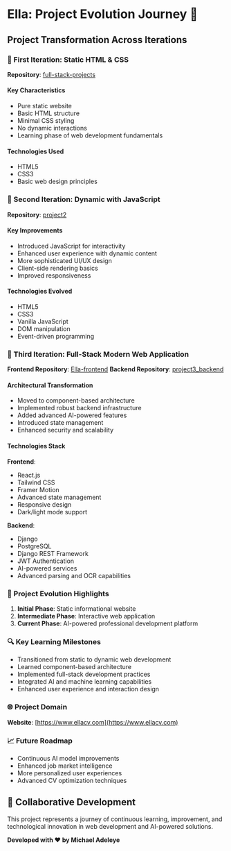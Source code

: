 # Ella: Project Evolution Journey 🚀

##  Project Transformation Across Iterations

### 🔹 First Iteration: Static HTML & CSS
**Repository**: [full-stack-projects](https://github.com/mikeadex/full-stack-projects)

#### Key Characteristics
- Pure static website
- Basic HTML structure
- Minimal CSS styling
- No dynamic interactions
- Learning phase of web development fundamentals

#### Technologies Used
- HTML5
- CSS3
- Basic web design principles

### 🔹 Second Iteration: Dynamic with JavaScript
**Repository**: [project2](https://github.com/mikeadex/project2)

#### Key Improvements
- Introduced JavaScript for interactivity
- Enhanced user experience with dynamic content
- More sophisticated UI/UX design
- Client-side rendering basics
- Improved responsiveness

#### Technologies Evolved
- HTML5
- CSS3
- Vanilla JavaScript
- DOM manipulation
- Event-driven programming

### 🔹 Third Iteration: Full-Stack Modern Web Application
**Frontend Repository**: [Ella-frontend](https://github.com/mikeadex/Ella-frontend)
**Backend Repository**: [project3_backend](https://github.com/mikeadex/project3_backend)

#### Architectural Transformation
- Moved to component-based architecture
- Implemented robust backend infrastructure
- Added advanced AI-powered features
- Introduced state management
- Enhanced security and scalability

#### Technologies Stack
**Frontend**:
- React.js
- Tailwind CSS
- Framer Motion
- Advanced state management
- Responsive design
- Dark/light mode support

**Backend**:
- Django
- PostgreSQL
- Django REST Framework
- JWT Authentication
- AI-powered services
- Advanced parsing and OCR capabilities

### 🚀 Project Evolution Highlights

1. **Initial Phase**: Static informational website
2. **Intermediate Phase**: Interactive web application
3. **Current Phase**: AI-powered professional development platform

### 🔍 Key Learning Milestones
- Transitioned from static to dynamic web development
- Learned component-based architecture
- Implemented full-stack development practices
- Integrated AI and machine learning capabilities
- Enhanced user experience and interaction design

### 🌐 Project Domain
**Website**: [https://www.ellacv.com](https://www.ellacv.com)

### 📈 Future Roadmap
- Continuous AI model improvements
- Enhanced job market intelligence
- More personalized user experiences
- Advanced CV optimization techniques

## 🤝 Collaborative Development

This project represents a journey of continuous learning, improvement, and technological innovation in web development and AI-powered solutions.

**Developed with ❤️ by Michael Adeleye**
